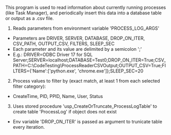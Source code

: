 This program is used to read information about currently running processes (like Task Manager), and periodically insert this data into a database table or output as a .csv file.

1) Reads parameters from environment variable 'PROCESS_LOG_ARGS'
* Parameters are DRIVER, SERVER, DATABASE, DROP_ON_ITER, CSV_PATH, OUTPUT_CSV, FILTERS, SLEEP_SEC
* Each parameter and its value are delimited by a semicolon ';'
* E.g.: DRIVER=ODBC Driver 17 for SQL Server;SERVER=localhost;DATABASE=Test0;DROP_ON_ITER=True;CSV_PATH=C:\CodeTesting\ProcessReaderCSVOutput;OUTPUT_CSV=True;FILTERS={'Name':['python.exe', 'chrome.exe']};SLEEP_SEC=20

2) Process values to filter by (exact match, at least 1 from each selected filter category):
* CreateTime, PID, PPID, Name, User, Status

3) Uses stored procedure 'usp_CreateOrTruncate_ProcessLogTable' to create table 'ProcessLog' if object does not exist
* Env variable 'DROP_ON_ITER' is passed as argument to trunicate table every iteration.
